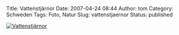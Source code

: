 Title: Vattenstjärnor
Date: 2007-04-24 08:44
Author: tom
Category: Schweden
Tags: Foto, Natur
Slug: vattenstjaernor
Status: published

[![Vattenstjärnor](http://www.fiket.de/pic/waterstars_s.jpg "Vattenstjärnor")](http://www.fiket.de/pic/waterstars_l.jpg)


